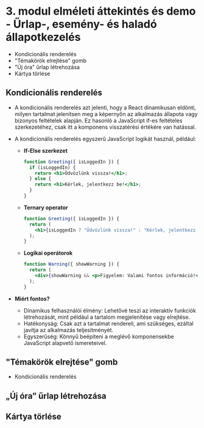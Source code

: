 # 3. modul elméleti áttekintés és demo - Űrlap-, esemény- és haladó állapotkezelés

- Kondicionális renderelés
- "Témakörök elrejtése" gomb
- "Új óra" űrlap létrehozása
- Kártya törlése

## Kondicionális renderelés

- A kondicionális renderelés azt jelenti, hogy a React dinamikusan eldönti, milyen tartalmat jelenítsen meg a képernyőn az alkalmazás állapota vagy bizonyos feltételek alapján. Ez hasonló a JavaScript if-es feltételes szerkezetéhez, csak itt a komponens visszatérési értékére van hatással.

- A kondicionális renderelés egyszerű JavaScript logikát használ, például:

  - **If-Else szerkezet**

    ```jsx
    function Greeting({ isLoggedIn }) {
      if (isLoggedIn) {
        return <h1>Üdvözlünk vissza!</h1>;
      } else {
        return <h1>Kérlek, jelentkezz be!</h1>;
      }
    }
    ```

  - **Ternary operator**

    ```jsx
    function Greeting({ isLoggedIn }) {
      return (
        <h1>{isLoggedIn ? "Üdvözlünk vissza!" : "Kérlek, jelentkezz be!"}</h1>
      );
    }
    ```

  - **Logikai operátorok**

    ```jsx
    function Warning({ showWarning }) {
      return (
        <div>{showWarning && <p>Figyelem: Valami fontos információ!</p>}</div>
      );
    }
    ```

- **Miért fontos?**
  - Dinamikus felhasználói élmény: Lehetővé teszi az interaktív funkciók létrehozását, mint például a tartalom megjelenítése vagy elrejtése.
  - Hatékonyság: Csak azt a tartalmat rendereli, ami szükséges, ezáltal javítja az alkalmazás teljesítményét.
  - Egyszerűség: Könnyű beépíteni a meglévő komponensekbe JavaScript alapvető ismereteivel.

## "Témakörök elrejtése" gomb

- Kondicionális renderelés

## „Új óra” űrlap létrehozása

## Kártya törlése
